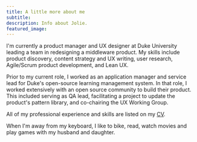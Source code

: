 ```yaml
---
title: A little more about me
subtitle:
description: Info about Jolie.
featured_image:
---
```




I'm currently a product manager and UX designer at Duke University leading a team in redesigning a middleware product.  My skills include product discovery, content strategy and UX writing, user research, Agile/Scrum product development, and Lean UX.

Prior to my current role, I worked as an application manager and service lead for Duke's open-source learning management system.  In that role, I worked extensively with an open source community to build their product.  This included serving as QA lead, facilitating a project to update the product's pattern library, and co-chairing the UX Working Group.

All of my professional experience and skills are listed on my [CV](/images/design/Tingen_Jolie_CV.pdf).

When I'm away from my keyboard, I like to bike, read, watch movies and play games with my husband and daughter.
